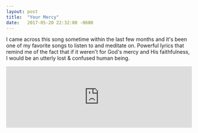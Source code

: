 ```yaml
---
layout: post
title:  "Your Mercy"
date:   2017-05-20 22:32:00 -0600
---
```


I came across this song sometime within the last few months and it's been one of my favorite songs to listen to and meditate on. Powerful lyrics that remind me of the fact that if it weren't for God's mercy and His faithfulness, I would be an utterly lost & confused human being.

<iframe width="100%" height="166" scrolling="no" frameborder="no" src="https://w.soundcloud.com/player/?url=https%3A//api.soundcloud.com/tracks/323719507&amp;color=ff5500&amp;auto_play=false&amp;hide_related=false&amp;show_comments=true&amp;show_user=true&amp;show_reposts=false"></iframe>